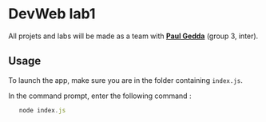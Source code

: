 # DevWeb lab1
All projets and labs will be made as a team with <a href = "https://github.com/EliottElek/">**Paul Gedda**</a> (group 3, inter).
## Usage 
To launch the app, make sure you are in the folder containing ```index.js```.

In the command prompt, enter the following command :
```js
   node index.js
